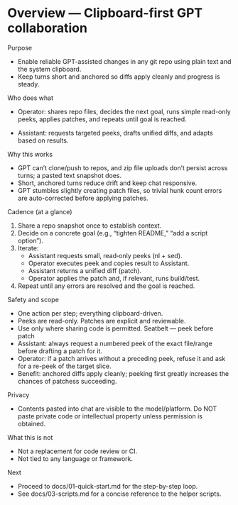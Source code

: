 # Overview — Clipboard-first GPT collaboration

Purpose
- Enable reliable GPT-assisted changes in any git repo using plain text and the system clipboard.
- Keep turns short and anchored so diffs apply cleanly and progress is steady.

Who does what
- Operator: shares repo files, decides the next goal, runs simple read-only peeks, applies patches, and repeats until goal is reached.

- Assistant: requests targeted peeks, drafts unified diffs, and adapts based on results.

Why this works
- GPT can’t clone/push to repos, and zip file uploads don’t persist across turns; a pasted text snapshot does.
- Short, anchored turns reduce drift and keep chat responsive.
- GPT stumbles slightly creating patch files, so trivial hunk count errors are auto-corrected before applying patches.

Cadence (at a glance)
1) Share a repo snapshot once to establish context.
2) Decide on a concrete goal (e.g., “tighten README,” “add a script option”).
3) Iterate:
   - Assistant requests small, read‑only peeks (nl + sed).
   - Operator executes peek and copies result to Assistant.
   - Assistant returns a unified diff (patch).
   - Operator applies the patch and, if relevant, runs build/test.
4) Repeat until any errors are resolved and the goal is reached.

Safety and scope
- One action per step; everything clipboard-driven.
- Peeks are read-only. Patches are explicit and reviewable.
- Use only where sharing code is permitted.
Seatbelt — peek before patch
- Assistant: always request a numbered peek of the exact file/range before drafting a patch for it.
- Operator: if a patch arrives without a preceding peek, refuse it and ask for a re-peek of the target slice.
- Benefit: anchored diffs apply cleanly; peeking first greatly increases the chances of patchess succeeding.


Privacy
- Contents pasted into chat are visible to the model/platform. Do NOT paste private code or intellectual property unless permission is obtained.

What this is not
- Not a replacement for code review or CI.
- Not tied to any language or framework.

Next
- Proceed to docs/01-quick-start.md for the step-by-step loop.
- See docs/03-scripts.md for a concise reference to the helper scripts.

